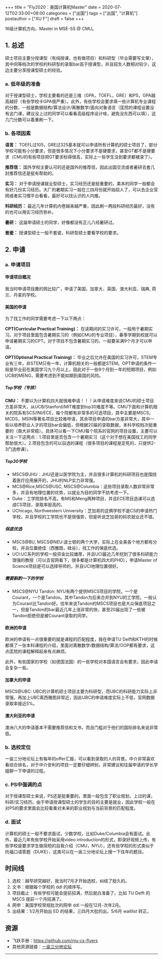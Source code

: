 +++
title = "Fly2020：美国计算机Master"
date = 2020-07-12T02:33:00+08:00
categories = ["出国"]
tags = ["出国", "计算机"]
postauthor = ["XU F"]
draft = false
+++

16级计算机方向，Master in MSE-SS @ CMU。

<!--more-->

## 1. 总述

硕士项目主要分授课型（有纯授课，也有做项目）和科研型（毕业需要写文章），其中同等档次的学校的科研型的录取bar高于授课型，并且招生人数相对较少，这边主要分享授课型硕士的经验。

### a. 低年级的准备

对于授课型硕士，学校主要看的还是三维（GPA，TOEFL，GRE）和PS，GPA越高越好（有些学校卡GPA很严重）。此外，有些学校会要求填一些计算机专业课程的分数，一般是数据结构/算法设计/离散数学/面向对象语言（匡院的课程设置没有这门课，建议没上过的同学可以看看高级程序设计啥，避免没东西可以填），这几门分数可以着重刷一下。

### b. 各项因素

**语言：** TOEFL过105，GRE过325基本就可以申请所有计算机的硕士项目了，部分学校可能有小分要求，但是很多情况下小分要求不是硬要求，甚至GT都不是硬要求（CMU的有些项目把GT要求标得很高，实际上一些学生没到要求都被录了）。

**推荐信：** 国外学校主要认可的还是国外的推荐信，因此出国交流或者暑研去套几封推荐信还是挺有帮助的。

**实习：** 对于申请授课就业型硕士，实习经历还是挺重要的，美本的同学一般都会有好几份实习经历。大厂的暑期实习一般在三四月份就开始招人了，可以去企业官网或者实习僧平台看看，最好可以找认识的人内推。

**科研经历：** 最近几年计算机内卷越来越严重，因此刷一两段科研经历最好，没有的也可以用实习经历弥补。

**暑研：** 这届申请硕士的同学，好像都没有正儿八经暑研过。

**套瓷：** 授课型硕士一般不套瓷，科研型硕士要看学校的要求。

## 2. 申请

### a. 申请项目

#### 申请项目概况

我当时申请项目撒的网比较广，申请了美国，加拿大、英国、澳大利亚、瑞典, 荷兰、丹麦的学校。

#### 美国的申请

为了找工作的同学需要考虑一下以下两点：

**CPT(Curricular Practical Training)：** 在读期间的实习许可，一般用于暑期实习。对于项目里面包含暑期实习的（例如CMU的专业项目），春季学期到校就可以申请暑期实习的CPT。对于项目不包含暑期实习的，一般要呆满9个月才可以申请。

**OPT(Optional Practical Training)：** 毕业之后允许在美国的实习许可，STEM专业有三年，非STEM只有一年，计算机相关的一般都是STEM。OPT申请的条件一般是毕业前在美国学习九个月以上，因此对于一些9个月到一年的短期项目，例如UCB的MENG，需要考虑到不能如期到美国的风险。

##### Top学校（专排）

**CMU：** 不要以为计算机四大就很难申请！！！从申请难度来说CMU的硕士项目方差非常大，从UCB/Stanford/MIT难度到top30难度不等。CMU下面和计算机相关的院系有SCS/INI/ECE，每个院都有非常多的可选项目，其中主要是MSCS，MCDS，MSIN等著名项目比较难申请，其余项目申请的bar方差非常大，其中一些以培养职业人才的项目bar会偏低，但根据20届的录取数据，本科学校档次挺重要的（南大非常稳）。具体可以看一下CMU每个院系的官网的项目设置，主要可以关注一下这两点：1.项目里是否包含一个暑期实习（这个对于想在美国找工的同学帮助很大）。2.项目包含的可以自选的课程（很多项目的课程是定死的，只提供2-3门选修课）。

##### Top30学校

* MSCS@JHU：JHU还是以医学院为主，并且很多计算机的科研项目也是围绕着医疗应用展开的，JHU的NLP实力非常强。
* MCS@Rice,MSCS@USC, MSCS@Columbia：这些项目录取人数非常非常多，并且有地理位置的优势，以就业为目的同学不妨考虑一下。
* Duke：工学院排名不高，有MS和Meng两种项目，并且ECE项目选课可以选成CS项目，录取率挺高的。
* UChicago, Northwestern University：芝加哥的这俩学校不是CS的申请热门学校，并且学校的工学院也不是很强势，但是听说芝加哥的码农就业还不错。

##### 保底优选

* MSCS@BU, MSCS@NEU:波士顿的两个大学，实际上在全美各个地方都有分校，并且位置绝佳（西雅图，硅谷），找工作的保底优选。
* UCI:UC系列的学校一般资金比较雄厚，并且UCI最近几年挖到了很多科研能力很强的教授（可以去官网看下，很多都是计算机四大的PHD），申请Master of Science项目是可以选择导师的，并且UCI地理位置很好。

##### 需要斟酌一下的学校

* MSCS@NYU Tandon: NYU有两个提供MSCS项目的学院，一个是Courant，一个是Tandon。其中Tandon为后来合并到NYU的工学院，一般认为Courant比Tandon好。往年来说Tandon的MSCS项目也是大众保底项目之一，但是Tandon的bar最近几年上涨非常的快，甚至20届出现了一些被Tandon拒绝但是被Courant录取的同学。

#### 欧洲的申请

欧洲的申请有一点很重要的就是课程的匹配程度，我在申请TU Delft和KTH的时候都填了一张本科课程的介绍，里面对离散数学/数据结构/算法/OOP都有要求，这点匡院的课程解释起来有点麻烦。

此外，有些国家的学校（如德国法国）的一些学校对本国语言会有要求，因此申请会复杂一些。

#### 加拿大的申请

MSCS@UBC: UBC的计算机硕士项目主要为科研型，而UBC的科研能力实际上非常强，再加上UBC离西雅图非常近，因此UBC的申请难度实际上不低，官网数据录取率接近5%。

#### 澳大利亚的申请

澳洲八大的申请基本不需要推荐信和文书，而且门槛对于他们的国际排名来说非常低。

### b. 选校定位

一亩三分地论坛上有每年的offer汇报，可以看到录取的人的背景。中介非常喜欢看综合排名，对于中介安利的项目一定要仔细辨别，非常建议和往届申请的学长学姐聊一下申请的过程。

### c. PS中强调的点

对于授课型硕士来说，PS还是挺重要的。里面一般包含了职业规划，上过的课，科研/实习经历。由于申请授课型硕士的学生的目的主要是就业，因此学校一般在对PS的要求里面会比较看重对未来的职业规划与当前背景的匹配程度。

### d. 面试

计算机的硕士一般不要求面试，少数学校，比如Duke/Columbia会有面试。此外，最近几年有些学校开始采用video introduction的形式，即录好视频上传，有些学校是要求学生做简短的自我介绍（CMU，NYU），还有些学校的形式类似于托福口语答题（DUKE），这类可以在一亩三分地论坛上搜一下往年的题目。

## 时间线

1. 选校：越早研究越好，我当时7月才开始选校，纠结了挺久的。
2. 文书：根据每个学校的 ddl 的顺序写。
3. 项目截止：有些学校可能会提前招满，然后就白准备了。比如 TU Delft 的 MSCS 提前一个月招满了。
4. 网申：美国学校常规批次的网申 ddl 一般在12月-次年2月。
5. 出结果：1/2月开始出 ED 的结果，三四月大批的出，5/6月 waitlist 转正。

## 资源

- 飞跃手册：<https://github.com/nju-cs-flyers>
- 其他资源链接：[一亩三分地论坛](https://www.1point3acres.com/)

---
